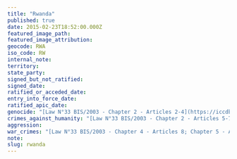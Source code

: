 ```yaml
---
title: "Rwanda"
published: true
date: 2015-02-23T18:52:00.000Z
featured_image_path:
featured_image_attribution:
geocode: RWA
iso_code: RW
internal_note:
territory:
state_party:
signed_but_not_ratified:
signed_date:
ratified_or_acceded_date:
entry_into_force_date:
ratified_apic_date:
genocide: "[Law N°33 BIS/2003 - Chapter 2 - Articles 2-4](https://iccdb.hrlc.net/data/doc/592/keyword/46/)"
crimes_against_humanity: "[Law N°33 BIS/2003 - Chapter 2 - Articles 5-7](https://iccdb.hrlc.net/data/doc/592/keyword/13/)"
aggression:
war_crimes: "[Law N°33 BIS/2003 - Chapter 4 - Articles 8; Chapter 5 - Articles 14-16](https://iccdb.hrlc.net/data/doc/592/keyword/145/)"
note:
slug: rwanda
---
```

